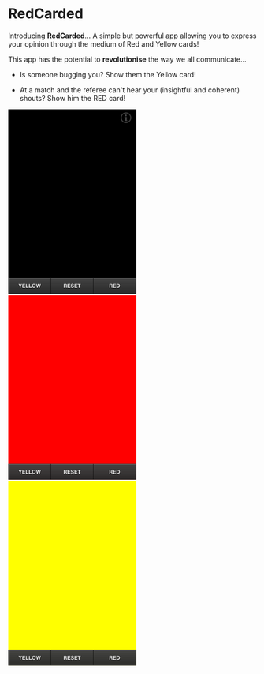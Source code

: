 RedCarded
=========

Introducing **RedCarded**... A simple but powerful app allowing you to express your opinion through the medium of Red and Yellow cards!

This app has the potential to **revolutionise** the way we all communicate...

* Is someone bugging you? Show them the Yellow card!

* At a match and the referee can't hear your (insightful and coherent) shouts? Show him the RED card!


![Default](https://github.com/paulhitz/RedCarded/raw/master/resources/images/screenshots/default.png) 
![Red](https://github.com/paulhitz/RedCarded/raw/master/resources/images/screenshots/red.png) 
![Yellow](https://github.com/paulhitz/RedCarded/raw/master/resources/images/screenshots/yellow.png)

